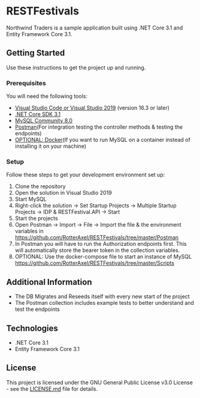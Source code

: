 # RESTFestivals
Northwind Traders is a sample application built using .NET Core 3.1 and Entity Framework Core 3.1.

## Getting Started
Use these instructions to get the project up and running.

### Prerequisites
You will need the following tools:

* [Visual Studio Code or Visual Studio 2019](https://visualstudio.microsoft.com/vs/) (version 16.3 or later)
* [.NET Core SDK 3.1](https://dotnet.microsoft.com/download/dotnet-core/3.1)
* [MySQL Community 8.0](https://dev.mysql.com/downloads/mysql/)
* [Postman](https://www.postman.com/downloads/)(For integration testing the controller methods & testing the endpoints)
* [OPTIONAL: Docker](https://www.docker.com/products/docker-desktop)(If you want to run MySQL on a container instead of installing it on your machine)

### Setup
Follow these steps to get your development environment set up:

  1. Clone the repository
  2. Open the solution in Visual Studio 2019
  3. Start MySQL
  4. Right-click the solution -> Set Startup Projects -> Multiple Startup Projects -> IDP & RESTFestival.API -> Start
  5. Start the projects 
  6. Open Postman -> Import -> File -> Import the file & the environment variables in https://github.com/RotterAxel/RESTFestivals/tree/master/Postman
  7. In Postman you will have to run the Authorization endpoints first. This will automatically store the bearer token in the collection variables.
  8. OPTIONAL: Use the docker-compose file to start an instance of MySQL https://github.com/RotterAxel/RESTFestivals/tree/master/Scripts

## Additional Information
* The DB Migrates and Reseeds itself with every new start of the project
* The Postman collection includes example tests to better understand and test the endpoints


## Technologies
* .NET Core 3.1
* Entity Framework Core 3.1

## License

This project is licensed under the GNU General Public License v3.0 License - see the [LICENSE.md](https://github.com/RotterAxel/RESTFestivals/blob/master/LICENSE) file for details.
